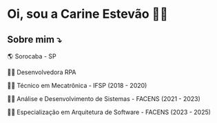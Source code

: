 # Oi, sou a Carine Estevão 💁‍♀️



## Sobre mim :arrow_heading_down:

:earth_americas: Sorocaba - SP 

👩‍💻 Desenvolvedora RPA

👩‍🎓 Técnico em Mecatrônica - IFSP (2018 - 2020)

👩‍🎓 Análise e Desenvolvimento de Sistemas - FACENS (2021 - 2023)

👩‍🎓 Especialização em Arquitetura de Software - FACENS (2023 - 2025)

